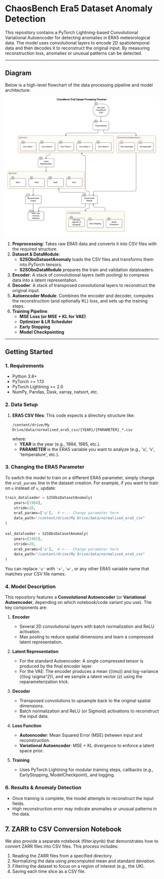 # ChaosBench Era5 Dataset Anomaly Detection

This repository contains a PyTorch Lightning-based Convolutional Variational Autoencoder for detecting anomalies in ERA5 meteorological data. The model uses convolutional layers to encode 2D spatiotemporal data and then decodes it to reconstruct the original input. By measuring reconstruction loss, anomalies or unusual patterns can be detected.

---

## Diagram

Below is a high-level flowchart of the data processing pipeline and model architecture:

![ChaosBench Era5 Dataset Processing Flowchart](diagram-export-3-19-2025-5_25_25-PM.png)

1. **Preprocessing**: Takes raw ERA5 data and converts it into CSV files with the required structure.
2. **Dataset & DataModule**:
   - **S2SObsDatasetAnomaly** loads the CSV files and transforms them into PyTorch tensors.
   - **S2SObsDataModule** prepares the train and validation dataloaders.
3. **Encoder**: A stack of convolutional layers (with pooling) to compress data into a latent representation.
4. **Decoder**: A stack of transposed convolutional layers to reconstruct the original input.
5. **Autoencoder Module**: Combines the encoder and decoder, computes the reconstruction (and optionally KL) loss, and sets up the training steps.
6. **Training Pipeline**:
   - **MSE Loss (or MSE + KL for VAE)**
   - **Optimizer & LR Scheduler**
   - **Early Stopping**
   - **Model Checkpointing**

---

## Getting Started

### 1. Requirements

- Python 3.8+
- PyTorch >= 1.13
- PyTorch Lightning >= 2.0
- NumPy, Pandas, Dask, xarray, natsort, etc.

### 2. Data Setup

1. **ERA5 CSV files**: This code expects a directory structure like:
   ```
   /content/drive/My Drive/data/normalised_era5_csv/{YEAR}/{PARAMETER}_*.csv
   ```
   where:
   - **YEAR** is the year (e.g., 1984, 1985, etc.).
   - **PARAMETER** is the ERA5 variable you want to analyze (e.g., 'u', 'v', 'temperature', etc.).

### 3. Changing the ERA5 Parameter

To switch the model to train on a different ERA5 parameter, simply change the `era5_params` line in the dataset creation. For example, if you want to train on `u` instead of `v`, update:

```python
train_dataloader = S2SObsDatasetAnomaly(
    years=[1984],
    stride=20,
    era5_params=['u'],  # <--- Change parameter here
    data_path="/content/drive/My Drive/data/normalised_era5_csv"
)

val_dataloader = S2SObsDatasetAnomaly(
    years=[1985],
    stride=20,
    era5_params=['u'],  # <--- Change parameter here
    data_path="/content/drive/My Drive/data/normalised_era5_csv"
)
```

You can replace `'u'` with `'v'`, `'w'`, or any other ERA5 variable name that matches your CSV file names.

### 4. Model Description

This repository features a **Convolutional Autoencoder** (or **Variational Autoencoder**, depending on which notebook/code variant you use). The key components are:

1. **Encoder**

   - Several 2D convolutional layers with batch normalization and ReLU activation.
   - Max pooling to reduce spatial dimensions and learn a compressed latent representation.

2. **Latent Representation**

   - For the standard Autoencoder: A single compressed tensor is produced by the final encoder layer.
   - For the VAE: The encoder produces a mean (\(\mu\)) and log-variance (\(\log \sigma^2\)), and we sample a latent vector \(z\) using the reparameterization trick.

3. **Decoder**

   - Transposed convolutions to upsample back to the original spatial dimensions.
   - Batch normalization and ReLU (or Sigmoid) activations to reconstruct the input data.

4. **Loss Function**

   - **Autoencoder**: Mean Squared Error (MSE) between input and reconstruction.
   - **Variational Autoencoder**: MSE + KL divergence to enforce a latent space prior.

5. **Training**
   - Uses PyTorch Lightning for modular training steps, callbacks (e.g., EarlyStopping, ModelCheckpoint), and logging.

### 6. Results & Anomaly Detection

- Once training is complete, the model attempts to reconstruct the input fields.
- High reconstruction error may indicate anomalies or unusual patterns in the data.

## 7. ZARR to CSV Conversion Notebook

We also provide a separate notebook (filter.ipynb) that demonstrates how to convert ZARR files into CSV files. This process includes:

1. Reading the ZARR files from a specified directory.
2. Normalizing the data using precomputed mean and standard deviation.
3. Filtering the dataset to focus on a region of interest (e.g., the UK).
4. Saving each time slice as a CSV file.
